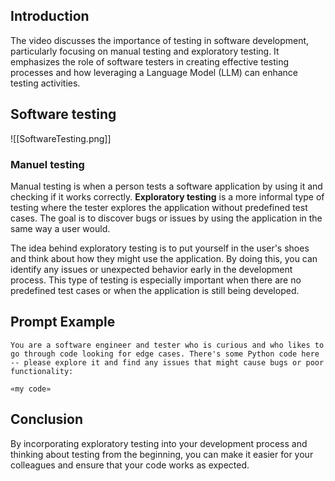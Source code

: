 ## Introduction
The video discusses the importance of testing in software development, particularly focusing on manual testing and exploratory testing. It emphasizes the role of software testers in creating effective testing processes and how leveraging a Language Model (LLM) can enhance testing activities.

## Software testing

![[SoftwareTesting.png]]
### Manuel testing
Manual testing is when a person tests a software application by using it and checking if it works correctly. **Exploratory testing** is a more informal type of testing where the tester explores the application without predefined test cases. The goal is to discover bugs or issues by using the application in the same way a user would.

The idea behind exploratory testing is to put yourself in the user's shoes and think about how they might use the application. By doing this, you can identify any issues or unexpected behavior early in the development process. This type of testing is especially important when there are no predefined test cases or when the application is still being developed.
## Prompt Example
```
You are a software engineer and tester who is curious and who likes to go through code looking for edge cases. There's some Python code here -- please explore it and find any issues that might cause bugs or poor functionality:

«my code»
```
## Conclusion
By incorporating exploratory testing into your development process and thinking about testing from the beginning, you can make it easier for your colleagues and ensure that your code works as expected.
